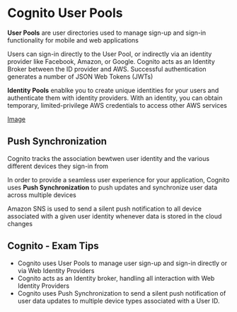# Cognito User Pools
**User Pools** are user directories used to manage sign-up and sign-in functionality for mobile and web applications

Users can sign-in directly to the User Pool, or indirectly via an identity provider like Facebook, Amazon, or Google. Cognito acts as an Identity Broker between the ID provider and AWS. Successful authentication generates a number of JSON Web Tokens (JWTs)

**Identity Pools** enablke you to create unique identities for your users and authenticate them with identity providers. With an identity, you can obtain temporary, limited-privilege AWS credentials to access other AWS services

[Image](https://i.imgur.com/wQ27Jpg.jpg)

## Push Synchronization
Cognito tracks the association bewtwen user identity and the various different devices they sign-in from

In order to provide a seamless user experience for your application, Cognito uses **Push Synchronization** to push updates and synchronize user data across multiple devices

Amazon SNS is used to send a silent push notification to all device associated with a given user identity whenever data is stored in the cloud changes

## Cognito - Exam Tips
- Cognito uses User Pools to manage user sign-up and sign-in directly or via Web Identity Providers
- Cognito acts as an Identity broker, handling all interaction with Web Identity Providers
- Cognito uses Push Synchronization to send a silent push notification of user data updates to multiple device types associated with a User ID.
